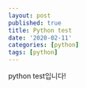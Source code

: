 ```yaml
---
layout: post
published: true
title: Python test
date: '2020-02-11'
categories: [python]
tags: [python]
---
```


python test입니다!
